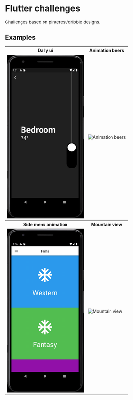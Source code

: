 # Flutter challenges

Challenges based on pinterest/dribble designs.

## Examples

<table>
<tr><th>Daily ui</th><th>Animation beers</th></tr>
<tr>
    <td><img src="https://github.com/Maikzen/flutter_challenges/blob/main/lib/daily_ui/daily-ui.gif" width="250" title="Daily ui"/></td>
    <td><img src="https://github.com/Maikzen/flutter_challenges/blob/main/lib/animation_beers/beers-animation.gif" width="250" title="Animation beers"/></td>
</tr>
<tr><th>Side menu animation</th><th>Mountain view</th></tr>
<tr>
    <td><img src="https://github.com/Maikzen/flutter_challenges/blob/main/lib/side_menu_animation/side-menu.gif" width="250" title="Side menu animation"/></td>
    <td><img src="https://github.com/Maikzen/flutter_challenges/blob/main/lib/mountain_view/mountains-animation.gif" width="250" title="Mountain view"/></td>
</tr>
</table>